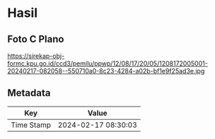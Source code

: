 # Hasil

## Foto C Plano

https://sirekap-obj-formc.kpu.go.id/ccd3/pemilu/ppwp/12/08/17/20/05/1208172005001-20240217-082058--550710a0-8c23-4284-a02b-bf1e9f25ad3e.jpg


## Metadata

| Key        | Value               |
| ---------- | ------------------- |
| Time Stamp | 2024-02-17 08:30:03 |



